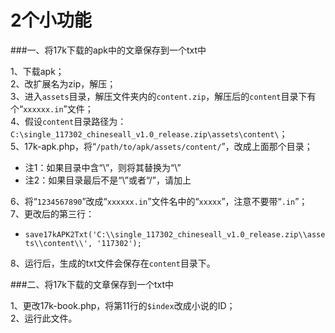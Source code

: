 2个小功能
==============

###一、将17k下载的apk中的文章保存到一个txt中

1、下载apk；  
2、改扩展名为zip，解压；  
3、进入`assets`目录，解压文件夹内的`content.zip`，解压后的`content`目录下有个“`xxxxxx.in`”文件；  
4、假设`content`目录路径为：`C:\single_117302_chineseall_v1.0_release.zip\assets\content\`；  
5、17k-apk.php，将“`/path/to/apk/assets/content/`”，改成上面那个目录；  
* 注1：如果目录中含“\”，则将其替换为“\\”  
* 注2：如果目录最后不是“\\”或者“/”，请加上  

6、将“`1234567890`”改成“`xxxxxx.in`”文件名中的“`xxxxx`”，注意不要带“`.in`”；  
7、更改后的第三行：  
* `save17kAPK2Txt('C:\\single_117302_chineseall_v1.0_release.zip\\assets\\content\\', '117302');`  

8、运行后，生成的txt文件会保存在`content`目录下。  


###二、将17k下载的文章保存到一个txt中  

1、更改17k-book.php，将第11行的`$index`改成小说的ID；  
2、运行此文件。  
